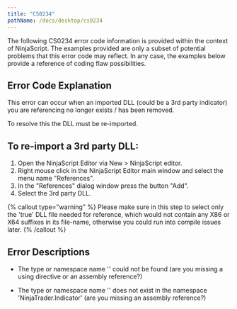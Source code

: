 ```yaml
---
title: "CS0234"
pathName: /docs/desktop/cs0234
---
```


The following CS0234 error code information is provided within the context of NinjaScript. The examples provided are only a subset of potential problems that this error code may reflect. In any case, the examples below provide a reference of coding flaw possibilities.

## Error Code Explanation

This error can occur when an imported DLL (could be a 3rd party indicator) you are referencing no longer exists / has been removed.

To resolve this the DLL must be re-imported.

## To re-import a 3rd party DLL:

1. Open the NinjaScript Editor via New > NinjaScript editor.
2. Right mouse click in the NinjaScript Editor main window and select the menu name "References".
3. In the "References" dialog window press the button "Add".
4. Select the 3rd party DLL.

{% callout type="warning" %}
Please make sure in this step to select only the 'true' DLL file needed for reference, which would not contain any X86 or X64 suffixes in its file-name, otherwise you could run into compile issues later.
{% /callout %}

## Error Descriptions

- The type or namespace name '<name>' could not be found (are you missing a using directive or an assembly reference?)

- The type or namespace name '<name>' does not exist in the namespace 'NinjaTrader.Indicator' (are you missing an assembly reference?)

